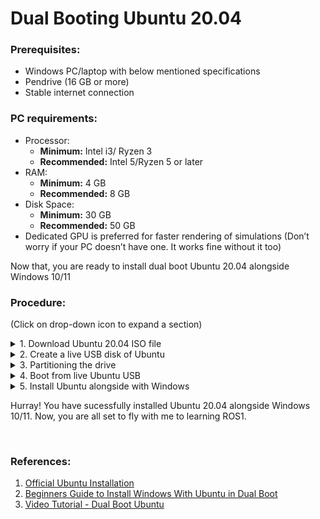 # **Dual Booting Ubuntu 20.04**

### **Prerequisites:**

- Windows PC/laptop with below mentioned specifications
- Pendrive (16 GB or more)
- Stable internet connection

### **PC requirements:**

- Processor:
  - **Minimum:** Intel i3/ Ryzen 3
  - **Recommended:** Intel 5/Ryzen 5 or later
- RAM:
  - **Minimum:** 4 GB
  - **Recommended:** 8 GB
- Disk Space:
  - **Minimum:** 30 GB
  - **Recommended:** 50 GB
- Dedicated GPU is preferred for faster rendering of simulations (Don’t worry if your PC doesn’t have one. It works fine without it too)

Now that, you are ready to install dual boot Ubuntu 20.04 alongside Windows 10/11

### **Procedure:**

(Click on drop-down icon to expand a section)

<details>
<summary>1. Download Ubuntu 20.04 ISO file</summary>

Head over to [Ubuntu’s website](https://ubuntu.com/download/alternative-downloads) and download the **'Ubuntu 20.04.6 Desktop (64-bit)'** ISO file. The file should be around 2.5 GB in size.

![alt text](assets/download-ubuntu-iso-file.png)

</details>

<details>
<summary>2. Create a live USB disk of Ubuntu</summary>
<par>
I presume that you are using Windows to create the live USB. Several free applications allow you to create a live Ubuntu USB. You can use any of these tools. Since I cannot show all of them, I’ll go with Rufus.

Download Rufus for free from its [website](https://rufus.ie/en/). It will download a .exe file.

Plug in your USB. This device will be formatted so make sure you don’t have any important data on this USB disk.

Run the Rufus tool you just downloaded. It automatically identifies the plugged-in USB but double-check it anyway. Now, browse to the location of the downloaded ISO image and ensure that it uses GPT partitioning scheme and UEFI target system.
</par>

![alt text](assets/make-live-usb-with-rufus-800x497.jpg)

Hit the start button and wait for the process to complete. Your live Linux USB is ready.
</details>

<details>
<summary>3. Partitioning the drive</summary>

In the Windows menu, search for **'disk partitions'** and go to **'Create and format hard disk partitions.'**
![alt text](assets/make-live-usb-with-rufus-800x497.jpg)

In the Disk Management tool, right-click on the drive which you want to partition and select shrink volume.

If you have just one partition like this, you need to make some free space out of it for Linux. Use any of them except C drive if you have several partitions of considerable size because it may erase the data.

The 256 GB in my system already had several partitions from the manufacturer but mainly for backup and other purposes. The primary partition was the C drive, around 220 GB, where Windows 10 is installed. In my case, I shrank the C drive to make some free space for Linux installation.
![alt text](assets/making-free-space-for-dual-boot.jpg)

**How much space do you need for Linux in dual boot?**

This depends on how much total disk space you have. You may install Ubuntu on 15 or 20 GB but you’ll soon start running out of disk space. These days, you should have at least 120 GB of disk. In that case, go for 30-40 GB of disk for Linux. If you have 250 GB disk, allocate 60-80 GB or even more. If you have more disk space, allocate even more free space, if you want.

**What if you have D, E or F drives?**

This is a common confusion for many people as they think Ubuntu can only be installed on the C drive. That’s not true. I had only one C drive, so I shrank it. If you have D, E or F drive, you may shrink one of those drives. You may also choose to delete the D, E or F drive. **NEVER DELETE C DRIVE.**
</details>

<details>
<summary>4. Boot from live Ubuntu USB</summary>
You created a live Ubuntu USB in step 2. Plug it into the system. Before you go and boot from the live USB by doing the following. In the Windows menu, search for UEFI and then click on ‘Change advanced startup options’

![alt text](assets/accessing-uefi-settings-windows-800x569.webp)

Go to the Advanced startup option and click on Restart now button.

![alt text](assets/access-uefi-settings-windows.webp)

On the next screen, click on ‘Use a device’

Recognize the USB disk with its name and size. It may also be displayed as **EFI USB Device.**

![alt text](assets/access-uefi-settings-windows-2-800x397.webp)

Now it will power off your system and reboot into the disk you chose which should be the live USB disk. You should see a screen like this after a few seconds

![alt text](assets/ubuntu_live_install_screen.jpg)

The **‘Try Ubuntu without installing’** option allows you to experience Ubuntu from the live disk. The option to install Ubuntu can be found on the desktop.

The **'Install Ubuntu'** option will start the Ubuntu installation immediately.

You can opt for either option based on your preference.
</details>



<details>
<summary>5. Install Ubuntu alongside with Windows</summary>
Start the installation procedure. The first few steps are simple. You choose the language and keyboard layout.

![](assets\install_ubuntu_2.jpg)

On the next screen, choose **'Normal installation'** without installing other third parties applications.

![](assets\choose-installation-dual-boot-800x497.webp)

Hit continue. It may take some time to go to the next step.

Click on **'Something Else'** and continue

![](assets\install-ubuntu-something-else-800x485.jpg)

Select the free space and click on the + sign.

![](assets\Installing_Windows8_Ubuntu_2.jpeg)

It will provide you with the option to create a Linux partition. You are creating the Root partition. Anything above 25 GB is more than sufficient for it. Choose the size, select Ext 4 as the file type and / (means root) as the mount point.
![](assets\Installing_Windows8_Ubuntu_3.webp)

Clicking on OK in the previous step will bring you to the partition screen. Next, create a swap. Like previously, click on the + sign again. This time, use the file type as the Swap area. If you have 2 GB or less RAM, use swap double the size of RAM. If you have 3-6 GB of RAM, use a swap of the same size as RAM. If you have 8 GB or more RAM, you may use swap half the size of RAM (unless you have plenty of disk space, and you want to use hibernation and in that case, use a swap of at least the same size as RAM).

![](assets\Installing_Windows8_Ubuntu_4.webp)

Similarly, create a Home partition. Allocate it maximum space (in fact allocate it the rest of the free space) because this is where you’ll save music, pictures and downloaded files.

![](assets\Installing_Windows8_Ubuntu_5.webp)

Once you are ready with Root, Swap and Home, click on Install Now

![](assets\Installing_Windows8_Ubuntu_6.jpeg)

Proceed forward with selecting timezone and click continue.

![](assets\installing-ubuntu-timezone-selection-800x480.webp)

Next, you’ll be asked to enter a username, hostname (computer’s name) and password.

Now you need to wait for some minutes to complete the installation.

![](assets\installing-ubuntu.webp)

Once the installation finishes, restart the system.

![](assets\restart-after-installing-ubuntu.webp)

If everything goes smoothly, you should see the grub screen once the system powers on. 
Here, you can choose Ubuntu to boot into Ubuntu and Windows boot manager to boot into Windows.

![](assets\dual-boot-grub-screen.jpg)

</details>

Hurray! You have sucessfully installed Ubuntu 20.04 alongside Windows 10/11.
Now, you are all set to fly with me to learning ROS1.

<br>

### **References:**
1. [Official Ubuntu Installation](https://ubuntu.com/tutorials/install-ubuntu-desktop#1-overview) 
2. [Beginners Guide to Install Windows With Ubuntu in Dual Boot](https://itsfoss.com/install-ubuntu-1404-dual-boot-mode-windows-8-81-uefi/)
3. [Video Tutorial - Dual Boot Ubuntu](https://www.youtube.com/watch?v=u5QyjHIYwTQ&ab_channel=It%27sFOSS-LinuxPortal) 